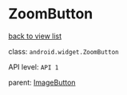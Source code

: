 # ZoomButton

[back to view list](View_list.md#ZoomButton)

class: `android.widget.ZoomButton`

API level: `API 1`

parent: [ImageButton](ImageButton.md)